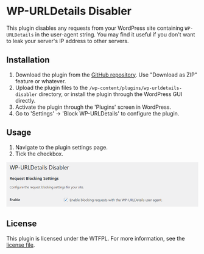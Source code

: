 # WP-URLDetails Disabler

This plugin disables any requests from your WordPress site containing `WP-URLDetails` in the user-agent string. You may
find it useful if you don't want to leak your server's IP address to other servers.

## Installation

1. Download the plugin from the [GitHub repository](https://github.com/MrBoombastic/wp-urldetails-disabler). Use
   "Download as ZIP" feature or whatever.
2. Upload the plugin files to the `/wp-content/plugins/wp-urldetails-disabler` directory, or install the plugin through
   the WordPress GUI directly.
3. Activate the plugin through the 'Plugins' screen in WordPress.
4. Go to 'Settings' → 'Block WP-URLDetails' to configure the plugin.

## Usage

1. Navigate to the plugin settings page.
2. Tick the checkbox.

![screenshot.png](docs/screenshot.png)

## License

This plugin is licensed under the WTFPL. For more information, see the [license file](LICENSE.md).
